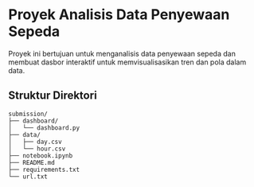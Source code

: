 # Proyek Analisis Data Penyewaan Sepeda

Proyek ini bertujuan untuk menganalisis data penyewaan sepeda dan membuat dasbor interaktif untuk memvisualisasikan tren dan pola dalam data.

## Struktur Direktori
```
submission/
├── dashboard/
│   └── dashboard.py
├── data/
│   ├── day.csv
│   └── hour.csv
├── notebook.ipynb
├── README.md
├── requirements.txt
└── url.txt
```

